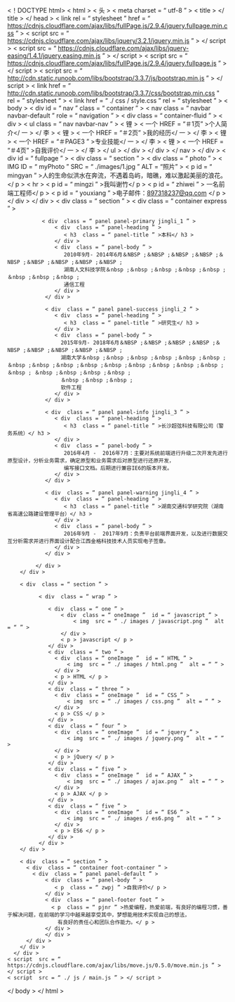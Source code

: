 <！DOCTYPE html>
< html >
  < 头 >
    < meta  charset = “ utf-8 ” >
    < title > </ title >
  </ head >
  < link  rel = “ stylesheet ”  href = “ https://cdnjs.cloudflare.com/ajax/libs/fullPage.js/2.9.4/jquery.fullpage.min.css ” >
  < script  src = “ https://cdnjs.cloudflare.com/ajax/libs/jquery/3.2.1/jquery.min.js ” > </ script >
  < script  src = “ https://cdnjs.cloudflare.com/ajax/libs/jquery-easing/1.4.1/jquery.easing.min.js ” > </ script >
  < script  src = “ https://cdnjs.cloudflare.com/ajax/libs/fullPage.js/2.9.4/jquery.fullpage.js ” > </ script >
  < script  src = “ http://cdn.static.runoob.com/libs/bootstrap/3.3.7/js/bootstrap.min.js ” > </ script >
  < link  href = “ http://cdn.static.runoob.com/libs/bootstrap/3.3.7/css/bootstrap.min.css "  rel = ” stylesheet “ >
  < link  href = “ ./ css / style.css ”  rel = “ stylesheet ” >
  < body >
    < div  id = “ nav ”  class = “ container ” >
      < nav  class = “ navbar navbar-default ”  role = “ navigation ” >
         < div  class = “ container-fluid ” >
         < div >
             < ul  class = “ nav navbar-nav ” >
                 < 锂 > < 一个 HREF = “＃1页” >个人简介</ 一 > </ 李 >
                 < 锂 > < 一个 HREF = “＃2页” >我的经历</ 一 > </ 李 >
                 < 锂 > < 一个 HREF = “＃PAGE3 ” >专业技能</ 一 > </ 李 >
                 < 锂 > < 一个 HREF = “＃4页” >自我评价</ 一 > </ 李 >
             </ ul >
         </ div >
         </ div >
     </ nav >
    </ div >
      < div  id = “ fullpage ” >
        < div  class = “ section ” >
              < div  class = “ photo ” >
                  < IMG  ID = “ myPhoto ”  SRC = “ ./images/1.jpg ”  ALT = “照片” >
                  < p  id = “ mingyan ” >人的生命似洪水在奔流，不遇着岛屿，暗礁，难以激起美丽的浪花。</ p >
                  < hr >
                  < p  id = “ mingzi ” >我叫谢竹</ p >
                  < p  id = “ zhiwei ” > 一名前端工程师</ p >
                  < p  id = “ youxiang ” >电子邮件：897318237@qq.com </ p >
              </ div >
        </ div >
        < div  class = “ section ” >
             < div  class = “ container express ” >

               < div  class = “ panel panel-primary jingli_1 ” >
                   < div  class = “ panel-heading ” >
                      < h3  class = “ panel-title ” >本科</ h3 >
                   </ div >
                   < div  class = “ panel-body ” >
                      2010年9月- 2014年6月＆NBSP ;＆NBSP ;＆NBSP ;＆NBSP ;＆NBSP ;＆NBSP ;＆NBSP ;＆NBSP ;＆NBSP ;
                      湖南人文科技学院＆nbsp ;＆nbsp ;＆nbsp ;＆nbsp ;＆nbsp ;＆nbsp ;＆nbsp ;＆nbsp ;
                      通信工程
                   </ div >
                </ div >

                < div  class = “ panel panel-success jingli_2 ” >
                   < div  class = “ panel-heading ” >
                      < h3  class = “ panel-title ” >研究生</ h3 >
                   </ div >
                   < div  class = “ panel-body ” >
                     2015年9月- 2018年6月＆NBSP ;＆NBSP ;＆NBSP ;＆NBSP ;＆NBSP ;＆NBSP ;＆NBSP ;＆NBSP ;＆NBSP ;
                     湖南大学＆nbsp ;＆nbsp ;＆nbsp ;＆nbsp ;＆nbsp ;＆nbsp ;＆nbsp ;＆nbsp ;＆nbsp ;＆nbsp ;＆nbsp ;＆nbsp ;＆nbsp ;＆nbsp ;＆nbsp ;＆nbsp ; ＆nbsp ;＆nbsp ;＆nbsp ;＆nbsp ;
                     ＆nbsp ;＆nbsp ;＆nbsp ;
                     软件工程
                   </ div >
                </ div >

                < div  class = “ panel panel-info jingli_3 ” >
                   < div  class = “ panel-heading ” >
                      < h3  class = “ panel-title ” >长沙超弦科技有限公司（警务系统）</ h3 >
                   </ div >
                   < div  class = “ panel-body ” >
                      2016年4月 -  2016年7月：主要对系统前端进行升级二次开发先进行原型设计，分析业务需求，确定原型和业务需求后对原型进行还原开发，
                      编写接口文档。后期进行兼容IE6的版本开发。
                   </ div >
                </ div >

                < div  class = “ panel panel-warning jingli_4 ” >
                   < div  class = “ panel-heading ” >
                      < h3  class = “ panel-title ” >湖南交通科学研究院（湖南省高速公路建设管理平台）</ h3 >
                   </ div >
                   < div  class = “ panel-body ” >
                      2016年9月 -  2017年9月：负责平台前端界面开发，以及进行数据交互分析需求并进行界面设计配合江西金格科技技术人员实现电子签章。
                   </ div >
                </ div >

             </ div >
        </ div >

        < div  class = “ section ” >

              < div  class = “ wrap ” >

                 < div  class = “ one ” >
                     < div  class = “ oneImage ”  id = “ javascript ” >
                         < img  src = “ ./ images / javascript.png ”  alt = “ ” >
                     </ div >
                     < p > javascript </ p >
                 </ div >
                 < div  class = “ two ” >
                   < div  class = “ oneImage ”  id = “ HTML ” >
                       < img  src = “ ./ images / html.png ”  alt = “ ” >
                   </ div >
                   < p > HTML </ p >
                 </ div >
                 < div  class = “ three ” >
                   < div  class = “ oneImage ”  id = “ CSS ” >
                       < img  src = “ ./ images / css.png ”  alt = “ ” >
                   </ div >
                   < p > CSS </ p >
                 </ div >
                 < div  class = “ four ” >
                   < div  class = “ oneImage ”  id = “ jquery ” >
                       < img  src = “ ./ images / jquery.png ”  alt = “ ” >
                   </ div >
                   < p > jQuery </ p >
                 </ div >
                 < div  class = “ five ” >
                   < div  class = “ oneImage ”  id = “ AJAX ” >
                       < img  src = “ ./ images / ajax.png ”  alt = “ ” >
                   </ div >
                   < p > AJAX </ p >
                 </ div >
                 < div  class = “ five ” >
                   < div  class = “ oneImage ”  id = “ ES6 ” >
                       < img  src = “ ./ images / es6.png ”  alt = “ ” >
                   </ div >
                   < p > ES6 </ p >
                 </ div >
              </ div >
        </ div >

        < div  class = “ section ” >
          < div  class = “ container foot-container ” >
            < div  class = “ panel panel-default ” >
                < div  class = “ panel-body ” >
                   < p  class = “ zwpj ” >自我评价</ p >
                </ div >
                < div  class = “ panel-footer foot ” >
                  < p  class = “ pjnr ” >热爱编程，热爱前端，有良好的编程习惯，善于解决问题，在前端的学习中越来越享受其中，梦想能用技术实现自己的想法，
                    有良好的责任心和团队合作能力。</ p >
                </ div >
                </ div >
          </ div >
        </ div >
      </ div >
    < script  src = “ https://cdnjs.cloudflare.com/ajax/libs/move.js/0.5.0/move.min.js ” > </ script >
    < script  src = “ ./ js / main.js ” > </ script >
  </ body >
</ html >
